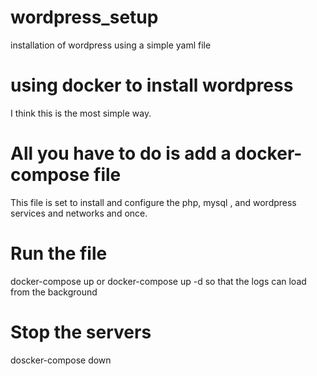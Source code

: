 # wordpress_setup
installation of wordpress using a simple yaml file

# using docker to install wordpress
I think this is the most simple way.

# All you have to do is add a docker-compose file
This file is set to install and configure the php, mysql , 
and wordpress services and networks and once.

# Run the file
docker-compose up 
or 
docker-compose up -d
so that the logs can load from the background

# Stop the servers
doscker-compose down


